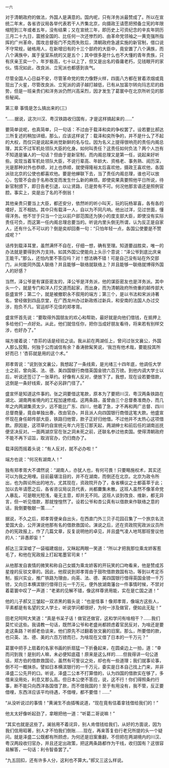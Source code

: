     一六 

   对于清朝政府的做法，外国人是满意的。国内呢，只有洋务派最赞成了。所以在宣统二年末，各省咨议局各举代表若干人齐集北京，向摄政王请愿把预备立宪的年限缩短到三年或者五年，没有结果；又在宣统三年，即历史上可资纪念的辛亥年阴历三月二十九日，震撼全国的、比任何一次还惨烈的、由革命党领袖之一黄克强所指挥的广州革命，围攻总督衙门不克而失败后，清朝政府急遽实施的新官制，借口说不守常规，破格用人，在新增旧有的十三个部府的大臣中，竟安置了八个满族，而八个满族中，属于皇室系统的又是五个；其中很多是什么也不大懂的青年贵族，只有庆亲王奕一个，年岁极高，七十以上了，但又是出名的昏庸老朽，见钱眼开的家伙。情况如此，改良派、立宪派也都感到丧气。

   尽管全国人心日益不安，尽管革命党的势力像野火样，四面八方都在冒着浓烟或竟现出了火星，尽管改良派、立宪派的调子越打越低，已有从加富尔转向玛志尼的趋势，但是一班亲贵们和洋务派仍然兴高采烈，因才发生了葛寰中在北京所听见的那些秘闻。

   第三章 事情是怎么搞出来的(三)

   “……据说，这次川汉、粤汉铁路收归国有，才是这样搞起来的……”

   要简单说呢，也真简单，只一句话：不过由于载泽和奕的争权罢了。设若要比郝达三所复述的稍加详细，那么，应该这样说了：载泽和奕所争的，并不是什么了不起的大权，而仅只是说起来尚觉新鲜的名与位。因为名义上提得很响亮的责任内阁总理，其实不过军机处领队大臣的化身。如何叫责任？这责任如何负法？两个人岂有不知道是骗人的一句话？但由于是新官制，而内阁总理又是第一任，说起来好听些。奕现当着军机处领队大臣，不说行辈高、年龄大、资格老、事务熟、阅历深，光是那种对外也恭顺，对上也恭顺，就使得隆裕太后喜欢他，摄政王喜欢他，各国派驻北京的公使也都喜欢他。要是他蝉联下去，当了责任内阁总理，谁也可以放心，包管不会由于名称改变而发生什么新的麻烦。即使奕果真要照他平日所说，待新官制颁下，即日告老引退，以让贤路，已是势有不可。何况他那言语还是照例官腔。事实上，奕是出了名的不倒翁！

   其他亲贵只要当上大臣，都还安分，依然听的听小叫天，玩的玩杨翠喜，各有各的嗜好，互不相妨。其中只有载泽一人，自以为不同凡响。他出过洋，见过世面，懂得洋务。他不甘于只当一个比以前户部范围还为狭小的度支部大臣，即使没有实际责任可负，而这第一任内阁总理总要当的。听说内里头倒无所谓，认为反正是自家人，还有什么不可以的？倒是奕却回奏一句：“只怕年轻一点，各国公使要是不赞成呢？”

   话传到载泽耳里，虽然满怀不自在，仔细一想，确有至理。知道要战胜奕，唯一的办法就是要得到外力支持。如其外国公使能向上头示个意说：“泽公爷到底比庆亲王能干。”那么，还怕内里不答应吗？对！想法确不错！可是自己没有站在外交部门，从何能同外国人联络？并且能够一联络就联络上？并且能够一联络就博得外国人的好感？

   当然，泽公爷是有谋臣密友的，泽公爷是洋务派，他的谋臣密友也是洋务派。其中头一个，就是专门和洋人打交道而起家，而出身，而为清朝政府所倚重的邮传部大臣盛宣怀；第二个，就是被撤职永不叙用的端方；第三个，是以书法和宋派诗著名，曾经做到四品京堂，在广西龙州办过新政练过新兵，和安南的法国人办过交涉，抱负不凡，官运却不见佳的郑孝胥。

   盛宣怀首先说：“要取得外国朋友的欢心和帮助，最好就是向他们借钱，在抵押上多给他们一点好处。从此，他们就信任你，把你当成好朋友看待，将来若有别样交涉，也好办了。”

   端方接着说：“杏荪的话是经验之谈。我从前在两湖任上，曾问过张文襄公，外国人那么狡黠，何独于公而诚信有余？香涛掀髯笑说，‘我岂有他术哉，要能投其所好而已！’杏荪就是用的这个术。”

   郑孝胥说：“说到张文襄公，我想起了一条线索，是光绪三十四年底，他调任大学士之前，曾向英、法、德、美四国银行商借英国金镑六百万镑。到他内调大学士以后，听说还签订了一张草约。好像有人反对，便放下了。我想，现在设若要借款，这倒是一条好线索，就不必另辟门径了。”

   盛宣怀是知道这件事的。张之洞要借这笔款，原本为了要把川汉、粤汉两条铁路在湖北、湖南两省境内的工程加速修成。这两条路，虽曾由三个总督奏准商办，而几年之内两湖集资太少，远不能比广东、四川，他着了急，才不再和两广总督、四川总督商量，竟自单独出奏，改由官办，并且派人向四国银行商借这笔大款。他盛宣怀现在身任邮传部大臣，铁路归他管，款子正好归他借。不过他并不太热心这项借款。原因是，这项草约自宣统元年六月签订那天起，两湖绅士和前后任的湖南巡抚便坚决反对。一面两湖京官在张之洞未死之前，还联名参过他卖国。使得清朝政府不能不再下诏旨，取消官办，仍归商办了。

   载泽因而摇着头说：“有人反对，就不必办啦！”

   端方也说：“何况有湖南人！”

   独有郑孝胥大不谓然说：“湖南人，亦犹人也，有何可畏！只要略施权术，其实还可以为我之用哩。目前最堪注目的，并不在湖南，而倒还在北京。北京为政令所出，也为舆论所出的地方。尤其现在，资政院开办了，各省横议之士都荟萃于此；加以去年请愿之后，各省咨议局议员代表，尚都麇集未散。这班人虽然不像革命党人暴乱，可是眼光短浅，毫无主意，却并无不同。这班人谈到改良、维新，都无异言，但一听见借款，那就惶惶然了。设若公爷和杏公真有以借款来作联络之意的话，我倒要敬献一策……”

   据说，不久之后，郑孝胥便亲自出头，在西直门外三贝子花园召集了一个旅京名流爱国大会，公开演说他那有名的借款救国论。演说之后，还在资政院宪政派议员所办的宪政报上，作了几篇文章，反复说明他的卓见，并且盛气凌人地骂那班訾议他的人：“非愚即妄！”

   郝达三深深嘘了一袋福建烟丝，又眯起两眼一笑道：“所以才把我那位乘龙娇客惹毛了，和他在宪政报上打起笔墨官司来！”

   从他那发自衷情的微笑和称自己女婿为乘龙娇客的开玩笑的口吻看来，他是赞成苏星煌的反驳文章的。因此，他叙说到郑孝胥由于鼓吹借款救国有功，等到以考定币制，振兴实业，推广铁路为理由，向英、法、德、美四国银行借得英国金镑一千万镑，又向日本横滨银行借得日元一千万元，便外放湖南藩台一件事情时候，不禁对着葛寰中叹了一声道：“老弟的见解不错，像这样尊贤用能，实在是亡国之道！”

   他的儿子郝又三皱起一双浓黑的眉头说：“也是怪事！像郑孝胥，像端方这些人，平素都是有名望的文人学士，听说学问都很好，为何一涉及做官，便如此无耻！”

   田老兄呵呵大笑道：“真是书呆子话！做官还做官，这和学问有啥相干？……我们莫忙论这些。我请教一句话，既然泽公爷和老盛尚都顾虑着官民反对，为啥还是要走这条路？听郝老伯谈来，他们原先不过翻着张文襄的旧案。那么，所要借的款，也只英、法、德、美的六百万镑而已，为啥现在又借了日本的一千万元？”

   葛寰中把手上扇着的名家书画的折扇猛一下折叠起来，在圆桌边上一拍，道：“幸而问到我！是别的人嘛，未必便知底蕴！原来是这么样的……但我得讲一句公道话，郑方伯的借款救国论，虽然有可訾议之处，却也有一些道理；我们就事论事，倒不可一概抹杀。譬如日本横滨银行的一千万元，委实是日本自己找上门来，并非泽盛二公先开的口。听说，泽盛二公本不打算借的，认为四国的借款实在够了，多借来没用处，利息又那么高。但日本公使不答应，说，这不行！你们得照条约行事，断不能只向西洋各国借了款，而不借我国的！至于有用没有，我不管，反正要借哩，东西洋应该平均待遇，不借哩，都不要借！……”

   “从没听说过的事情！”黄澜生不由插嘴说道，“现在竟有估着拿钱借给我们的！”

   他太太好像听起劲了，拿眼把他一道：“听葛二哥说嘛！”

   “其实也就是这些了。澜翁用不着诧异，别人肯借钱给我们，从好的方面说，因为我们信用昭著，别人才不怕我们倒账……现在，再来答复伯行老兄所提的头一个疑问。就是泽盛二公既都有所顾虑，为何还是旧案重翻，不但把在两湖境内的川汉、粤汉两段收归官办，并且还定出政策，把这两条路都作为干线，收归国有？这很容易解答，一句话：利令智昏罢了。”

   “九五回扣，还有许多人分，这利也不算大。”郝又三这么样说。

